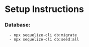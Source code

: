 # Setup Instructions

### Database:
```
  - npx sequelize-cli db:migrate
  - npx sequelize-cli db:seed:all
```
